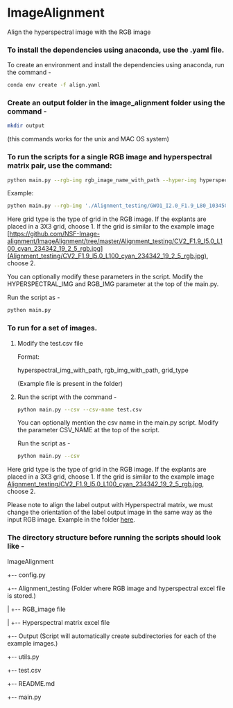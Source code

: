 # ImageAlignment
Align the hyperspectral image with the RGB image

### To install the dependencies using anaconda, use the .yaml file. 
To create an environment and install the dependencies using anaconda, run the command -
```bash
conda env create -f align.yaml
```
### Create an output folder in the image_alignment folder using the command -
```bash
mkdir output
```
(this commands works for the unix and MAC OS system)


### To run the scripts for a single RGB image and hyperspectral matrix pair, use the command:
```bash
python main.py --rgb-img rgb_image_name_with_path --hyper-img hyperspectral_image_name_with_path --grid-type grid_type_number
```
Example:
```bash
python main.py --rgb-img './Alignment_testing/GWO1_I2.0_F1.9_L80_103450_0_0_0_rgb.jpg' --hyper-img './Alignment_testing/GWO1_I2.0_F1.9_L80_103450_0_0_0.xlsx' --grid_type 1
```
Here grid type is the type of grid in the RGB image. If the explants are placed in a 3X3 grid, choose 1.
If the grid is similar to the example image [https://github.com/NSF-Image-alignment/ImageAlignment/tree/master/Alignment_testing/CV2_F1.9_I5.0_L100_cyan_234342_19_2_5_rgb.jpg](Alignment_testing/CV2_F1.9_I5.0_L100_cyan_234342_19_2_5_rgb.jpg), choose 2. 

You can optionally modify these parameters in the script. Modify the HYPERSPECTRAL_IMG and RGB_IMG parameter at the top of the main.py.

Run the script as -
```bash
python main.py
```

### To run for a set of images.
1. Modify the test.csv file 

    Format:
    
    hyperspectral_img_with_path, rgb_img_with_path, grid_type
    
    (Example file is present in the folder)

2. Run the script with the command - 
    ```bash
    python main.py --csv --csv-name test.csv
    ```
    
    You can optionally mention the csv name in the main.py script. Modify the parameter CSV_NAME at the top of the script.

    Run the script as -
    ```bash
    python main.py --csv
    ```
Here grid type is the type of grid in the RGB image. If the explants are placed in a 3X3 grid, choose 1.
If the grid is similar to the example image [Alignment_testing/CV2_F1.9_I5.0_L100_cyan_234342_19_2_5_rgb.jpg](Alignment_testing/CV2_F1.9_I5.0_L100_cyan_234342_19_2_5_rgb.jpg), choose 2. 


Please note to align the label output with Hyperspectral matrix, we must change the orientation of the label output image in the same way as the input RGB image. Example in the folder [here](Alignment_testing/CV2_F1.9_I5.0_L100_cyan_234342_19_2_5_rgb.png).

### The directory structure before running the scripts should look like -
ImageAlignment

+-- config.py

+-- Alignment_testing (Folder where RGB image and hyperspectral excel file is stored.)

|   +-- RGB_image file

|   +-- Hyperspectral matrix excel file

+-- Output (Script will automatically create subdirectories for each of the example images.)

+-- utils.py

+-- test.csv

+-- README.md

+-- main.py
        
